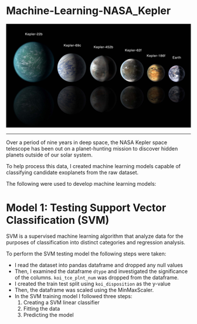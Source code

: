 # Machine-Learning-NASA_Kepler
![NASA](https://github.com/Chahnaz-Kbaisi/Machine-Learning-NASA_Kepler/blob/main/Images/exoplanets.jpg)

****

Over a period of nine years in deep space, the NASA Kepler space telescope has been out on a planet-hunting mission to discover hidden planets outside of our solar system.

To help process this data, I created machine learning models capable of classifying candidate exoplanets from the raw dataset.

The following were used to develop machine learning models: 

# Model 1: Testing Support Vector Classification (SVM)

SVM is a supervised machine learning algorithm that analyze data for the purposes of classification into distinct categories and regression analysis.

To perform the SVM testing model the following steps were taken:
* I read the dataset into  pandas dataframe and dropped any null values
* Then, I examined the dataframe `dtype` and investigated the significance of the columns. `koi_tce_plnt_num` was dropped from the dataframe.
* I created the train test split using `koi_disposition` as the y-value
* Then, the dataframe was scaled using the MinMaxScaler.
* In the SVM training model I followed three steps:
    1. Creating a SVM linear classifier
    2. Fitting the data
    3. Predicting the model
    